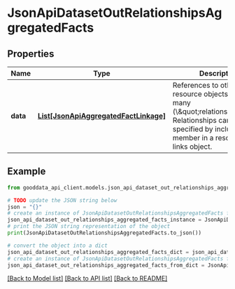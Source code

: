 # JsonApiDatasetOutRelationshipsAggregatedFacts


## Properties

Name | Type | Description | Notes
------------ | ------------- | ------------- | -------------
**data** | [**List[JsonApiAggregatedFactLinkage]**](JsonApiAggregatedFactLinkage.md) | References to other resource objects in a to-many (\\\&quot;relationship\\\&quot;). Relationships can be specified by including a member in a resource&#39;s links object. | 

## Example

```python
from gooddata_api_client.models.json_api_dataset_out_relationships_aggregated_facts import JsonApiDatasetOutRelationshipsAggregatedFacts

# TODO update the JSON string below
json = "{}"
# create an instance of JsonApiDatasetOutRelationshipsAggregatedFacts from a JSON string
json_api_dataset_out_relationships_aggregated_facts_instance = JsonApiDatasetOutRelationshipsAggregatedFacts.from_json(json)
# print the JSON string representation of the object
print(JsonApiDatasetOutRelationshipsAggregatedFacts.to_json())

# convert the object into a dict
json_api_dataset_out_relationships_aggregated_facts_dict = json_api_dataset_out_relationships_aggregated_facts_instance.to_dict()
# create an instance of JsonApiDatasetOutRelationshipsAggregatedFacts from a dict
json_api_dataset_out_relationships_aggregated_facts_from_dict = JsonApiDatasetOutRelationshipsAggregatedFacts.from_dict(json_api_dataset_out_relationships_aggregated_facts_dict)
```
[[Back to Model list]](../README.md#documentation-for-models) [[Back to API list]](../README.md#documentation-for-api-endpoints) [[Back to README]](../README.md)


